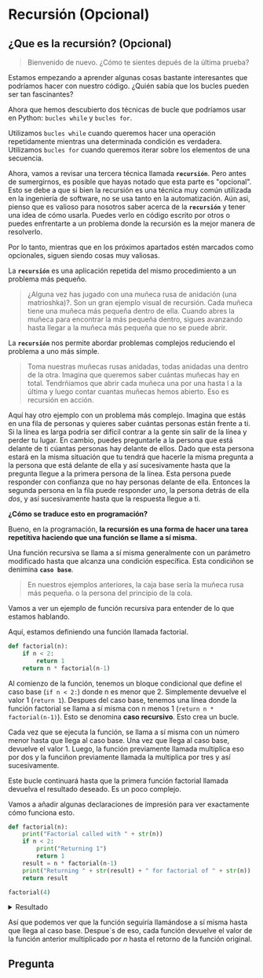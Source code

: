 # Recursión (Opcional)

## ¿Que es la recursión? (Opcional)

>Bienvenido de nuevo. ¿Cómo te sientes depués de la última prueba?

Estamos empezando a aprender algunas cosas bastante interesantes que podríamos hacer con nuestro código. ¿Quién sabía que los bucles pueden ser tan fascinantes?

Ahora que hemos descubierto dos técnicas de bucle que podríamos usar en Python: `bucles while` y `bucles for`.

Utilizamos `bucles while` cuando queremos hacer una operación repetidamente mientras una determinada condición es verdadera. Utilizamos `bucles for` cuando queremos iterar sobre los elementos de una secuencia.

Ahora, vamos a revisar una tercera técnica llamada **`recursión`**. Pero antes de sumergirnos, es posible que hayas notado que esta parte es "opcional". Esto se debe a que si bien la recursión es una técnica muy común utilizada en la ingeniería de software, no se usa tanto en la automatización. Aún asi, pienso que es valioso para nosotros saber acerca de la **`recursión`** y tener una idea de cómo usarla. Puedes verlo en código escrito por otros o puedes enfrentarte a un problema donde la recursión es la mejor manera de resolverlo.

Por lo tanto, mientras que en los próximos apartados estén marcados como opcionales, siguen siendo cosas muy valiosas.

La **`recursión`** es una aplicación repetida del mismo procedimiento a un problema más pequeño.

>¿Alguna vez has jugado con una muñeca rusa de anidación (una matrioshka)?. Son un gran ejemplo visual de recursión. Cada muñeca tiene una muñeca más pequeña dentro de ella. Cuando abres la muñeca para encontrar la más pequeña dentro, sigues avanzando hasta llegar a la muñeca más pequeña que no se puede abrir.

La **`recursión`** nos permite abordar problemas complejos reduciendo el problema a uno más simple.

>Toma nuestras muñecas rusas anidadas, todas anidadas una dentro de la otra. Imagina que queremos saber cuántas muñecas hay en total. Tendrñiamos que abrir cada muñeca una por una hasta l a la última y luego contar cuantas muñecas hemos abierto. Eso es recursión en acción.

Aquí hay otro ejemplo con un problema más complejo. Imagina que estás en una fila de personas y quieres saber cuántas personas están frente a ti. Si la línea es larga podría ser difícil contrar a la gente sin salir de la línea y perder tu lugar. En cambio, puedes preguntarle a la persona que está delante de ti cúantas personas hay delante de ellos. Dado que esta persona estará en la misma situación que tu tendrá que hacerle la misma pregunta a la persona que está delante de ella y así sucesivamente hasta que la pregunta llegue a la primera persona de la línea. Esta persona puede responder con confianza que no hay personas delante de ella. Entonces la segunda persona en la fila puede responder *uno*, la persona detrás de ella *dos*, y así sucesivamente hasta que la respuesta llegue a ti.

**¿Cómo se traduce esto en programación?**

Bueno, en la programación, **la recursión es una forma de hacer una tarea repetitiva haciendo que una función se llame a sí misma.**

Una función recursiva se llama a sí misma generalmente con un parámetro modificado hasta que alcanza una condición específica. Esta condiciñon se denimina **`caso base`**.

>En nuestros ejemplos anteriores, la caja base sería la muñeca rusa más pequeña. o la persona del principio de la cola.

Vamos a ver un ejemplo de función recursiva para entender de lo que estamos hablando.

Aquí, estamos definiendo una función llamada factorial.

```python
def factorial(n):
    if n < 2:
        return 1
    return n * factorial(n-1)
```
Al comienzo de la función, tenemos un bloque condicional que define el caso base (`if n < 2:`) donde n es menor que 2. Simplemente devuelve el valor 1 (`return 1`). Despues del caso base, tenemos una línea donde la función factorial se llama a sí misma con n menos 1 (`return n * factorial(n-1)`). Esto se denomina **caso recursivo**. Esto crea un bucle.

Cada vez que se ejecuta la función, se llama a sí misma con un número menor hasta que llega al caso base. Una vez que llega al caso base, devuelve el valor 1. Luego, la función previamente llamada multiplica eso por dos y la funciñon previamente llamada la multiplica por tres y así sucesivamente.

Este bucle continuará hasta que la primera función factorial llamada devuelva el resultado deseado. Es un poco complejo.

Vamos a añadir algunas declaraciones de impresión para ver exactamente cómo funciona esto.

```python
def factorial(n):
    print("Factorial called with " + str(n))
    if n < 2:
        print("Returning 1")
        return 1
    result = n * factorial(n-1)
    print("Returning " + str(result) + " for factorial of " + str(n))
    return result

factorial(4)
```

<details><summary>Resultado</summary>
<p>

```
   Factorial called with 4
   Factorial called with 3
   Factorial called with 2
   Factorial called with 1
   Returning 1
   Returning 2 for factorial of 2
   Returning 6 for factorial of 3
   Returning 24 for factorial of 4
```

</p>
</details>

Así que podemos ver que la función seguiría llamándose a sí misma hasta que llega al caso base. Despue´s de eso, cada función devuelve el valor de la función anterior multiplicado por *n* hasta el retorno de la función original.

## Pregunta